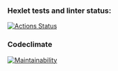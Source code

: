 ### Hexlet tests and linter status:
[![Actions Status](https://github.com/GeorgyKomkov/frontend-project-44/workflows/hexlet-check/badge.svg)](https://github.com/GeorgyKomkov/frontend-project-44/actions)
### Codeclimate
[![Maintainability](https://api.codeclimate.com/v1/badges/d9da70fb7c11dbb864d2/maintainability)](https://codeclimate.com/github/GeorgyKomkov/frontend-project-44/maintainability)

<!-- 
 Установка

npm i


npm link 


 Описание игры "Калькулятор"  и пример ее запуска с демонстрацией победы и поражения:

Игроку показывается случайное выражение, которое нужно вычислить и записать правильный ответ.

[![asciicast](https://asciinema.org/a/8reDZZcmUBw0OfkAMT8T3rbK7.png)]( https://asciinema.org/a/BBNlT8ZTkTFJQKGdp7vqvzzB8)



 Описание игры "Проверка на четность" и пример ее запуска с демонстрацией победы и поражения::
Игроку показывается случайное число. Нужно ответить yes, если число чётное, или no — если нечётное.

[![asciicast](https://asciinema.org/a/gUVUIkbHHmiGZOR4g2kYv830g.png)]( https://asciinema.org/a/gUVUIkbHHmiGZOR4g2kYv830g)


 Описание игры "НОД" и пример ее запуска с демонстрацией победы и поражения:

Игроку показывается два случайных числа, например, 25 50. Игрок должен вычислить и ввести наибольший общий делитель этих чисел.

[![asciicast](https://asciinema.org/a/Ue8xdIN5QmRoZWXqMdSrvoXii.png)]( https://asciinema.org/a/Ue8xdIN5QmRoZWXqMdSrvoXii)

 Описание игры "Арифметическая прогрессия" и пример ее запуска с демонстрацией победы и поражения:

Игроку показывается ряд чисел, образующий арифметическую прогрессию. Случайное число из этой прогрессии показывается двумя точками. Игрок должен определить это число.

[![asciicast](https://asciinema.org/a/qaHGOpU3DL0LiVkgXHSze1zE0.png)](https://asciinema.org/a/qaHGOpU3DL0LiVkgXHSze1zE0)


 Описание игры "Простое ли число?" и пример ее запуска с демонстрацией победы и поражения:

Игроку показывается случайное число. И ему нужно ответить yes, если число простое, или no — если не простое.

[![asciicast](https://asciinema.org/a/m3B99IprZq55SOlJt4IwOodj1.png)](https://asciinema.org/a/m3B99IprZq55SOlJt4IwOodj1)
   -->
